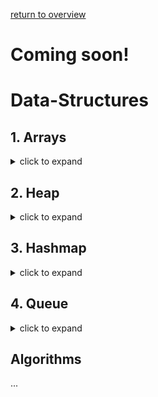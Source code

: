 ---
---
[return to overview](/interview)

# Coming soon!

# Data-Structures
## 1. Arrays
<details>
    <summary> click to expand </summary>
    word
</details>


## 2. Heap
<details>
    <summary> click to expand </summary>
    word
</details>


## 3. Hashmap
<details>
    <summary> click to expand </summary>
    word
</details>


## 4. Queue
<details>
    <summary> click to expand </summary>
    word
</details>





## Algorithms
...